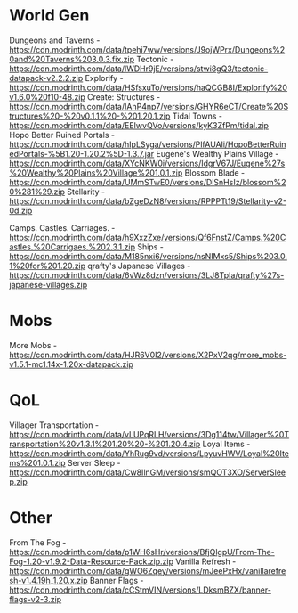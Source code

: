 # World Gen
Dungeons and Taverns - https://cdn.modrinth.com/data/tpehi7ww/versions/J9ojWPrx/Dungeons%20and%20Taverns%203.0.3.fix.zip
Tectonic - https://cdn.modrinth.com/data/lWDHr9jE/versions/stwi8gQ3/tectonic-datapack-v2.2.2.zip
Explorify - https://cdn.modrinth.com/data/HSfsxuTo/versions/haQCGB8I/Explorify%20v1.6.0%20f10-48.zip
Create: Structures - https://cdn.modrinth.com/data/IAnP4np7/versions/GHYR6eCT/Create%20Structures%20-%20v0.1.1%20-%201.20.1.zip
Tidal Towns - https://cdn.modrinth.com/data/EEIwvQVo/versions/kyK3ZfPm/tidal.zip
Hopo Better Ruined Portals - https://cdn.modrinth.com/data/hIpLSyga/versions/PlfAUAli/HopoBetterRuinedPortals-%5B1.20-1.20.2%5D-1.3.7.jar
Eugene's Wealthy Plains Village - https://cdn.modrinth.com/data/XYcNKW0i/versions/IdgrV67J/Eugene%27s%20Wealthy%20Plains%20Village%201.0.1.zip
Blossom Blade - https://cdn.modrinth.com/data/UMmSTwE0/versions/DlSnHsIz/blossom%20%281%29.zip
Stellarity - https://cdn.modrinth.com/data/bZgeDzN8/versions/RPPPTt19/Stellarity-v2-0d.zip

Camps. Castles. Carriages. - https://cdn.modrinth.com/data/h9XxzZxe/versions/Qf6FnstZ/Camps.%20Castles.%20Carrigaes.%202.3.1.zip
Ships - https://cdn.modrinth.com/data/M185nxi6/versions/nsNIMxs5/Ships%203.0.1%20for%201.20.zip
qrafty's Japanese Villages - https://cdn.modrinth.com/data/6vWz8dzn/versions/3LJ8TpIa/qrafty%27s-japanese-villages.zip

# Mobs
More Mobs - https://cdn.modrinth.com/data/HJR6V0I2/versions/X2PxV2qg/more_mobs-v1.5.1-mc1.14x-1.20x-datapack.zip

# QoL
Villager Transportation - https://cdn.modrinth.com/data/vLUPqRLH/versions/3Dg114tw/Villager%20Transportation%20v1.3.1%201.20%20-%201.20.4.zip
Loyal Items - https://cdn.modrinth.com/data/YhRug9vd/versions/LpyuvHWV/Loyal%20Items%201.0.1.zip
Server Sleep - https://cdn.modrinth.com/data/Cw8IlnGM/versions/smQOT3XO/ServerSleep.zip

# Other
From The Fog - https://cdn.modrinth.com/data/p1WH6sHr/versions/BfjQlgpU/From-The-Fog-1.20-v1.9.2-Data-Resource-Pack.zip.zip
Vanilla Refresh - https://cdn.modrinth.com/data/gWO6Zqey/versions/mJeePxHx/vanillarefresh-v1.4.19h_1.20.x.zip
Banner Flags - https://cdn.modrinth.com/data/cCStmVIN/versions/LDksmBZX/banner-flags-v2-3.zip